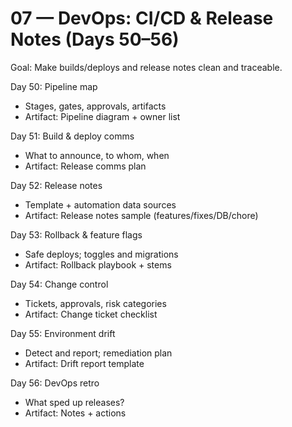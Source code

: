 # 07 — DevOps: CI/CD & Release Notes (Days 50–56)

Goal: Make builds/deploys and release notes clean and traceable.

Day 50: Pipeline map
- Stages, gates, approvals, artifacts
- Artifact: Pipeline diagram + owner list

Day 51: Build & deploy comms
- What to announce, to whom, when
- Artifact: Release comms plan

Day 52: Release notes
- Template + automation data sources
- Artifact: Release notes sample (features/fixes/DB/chore)

Day 53: Rollback & feature flags
- Safe deploys; toggles and migrations
- Artifact: Rollback playbook + stems

Day 54: Change control
- Tickets, approvals, risk categories
- Artifact: Change ticket checklist

Day 55: Environment drift
- Detect and report; remediation plan
- Artifact: Drift report template

Day 56: DevOps retro
- What sped up releases?
- Artifact: Notes + actions
